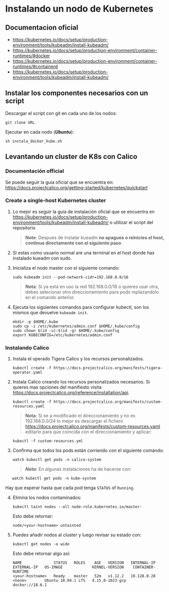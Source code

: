 # Instalando un nodo de Kubernetes
## Documentacion oficial
- https://kubernetes.io/docs/setup/production-environment/tools/kubeadm/install-kubeadm/
- https://kubernetes.io/docs/setup/production-environment/container-runtimes/#docker
- https://kubernetes.io/docs/setup/production-environment/container-runtimes/#containerd
- https://kubernetes.io/docs/setup/production-environment/tools/kubeadm/install-kubeadm/
## Instalar los componentes necesarios con un script

Descargar el script con git en cada uno de los nodos:
```
git clone URL
```

Ejecutar en cada nodo (***Ubuntu***):
```
sh instala_docker_kube.sh
```

## Levantando un cluster de K8s con Calico

### Documentación official
Se puede seguir la guia oficial que se encuentra en: 
https://docs.projectcalico.org/getting-started/kubernetes/quickstart

### Create a single-host Kubernetes cluster

1. Lo mejor es seguir la guia de instalación oficial que se encuentra en https://kubernetes.io/docs/setup/production-environment/tools/kubeadm/install-kubeadm/ o utilizar el script del repositorio

   > **Note**: Despues de instalar kueadm **no apagues o reinicies el host, continua directamente con el siguiente paso**.

2. Si estas como usuario normal are una terminal en el host donde has instalado kueadm con sudo.
3. Inicializa el nodo master con el siguiente comando:

   ```
   sudo kubeadm init --pod-network-cidr=192.168.0.0/16
   ```

   > **Nota**: Si ya está en uso la red 192.168.0.0/16 o quieres usar otra, debes selecionar otro direccionamiento para pods replazandolo en el comando anterior.

4. Ejecuta los siguientes comandos para configurar kubectl, son los mismos que devuelve `kubeadm init`.

   ```
   mkdir -p $HOME/.kube
   sudo cp -i /etc/kubernetes/admin.conf $HOME/.kube/config
   sudo chown $(id -u):$(id -g) $HOME/.kube/config
   export KUBECONFIG=/etc/kubernetes/admin.conf
   ```

###  Instalando Calico

1. Instala el operado Tigera Calico y los recursos personalizados.
   ```
   kubectl create -f https://docs.projectcalico.org/manifests/tigera-operator.yaml
   ```

2. Instala Calico creando los recursos personalizados necesarios. Si quieres mas opciones del manifiesto visita https://docs.projectcalico.org/reference/installation/api.

   ```
   kubectl create -f https://docs.projectcalico.org/manifests/custom-resources.yaml
   ```

   > **Nota**: Si se a modificado el direccionamiento y no es 192.168.0.0/24 lo mejor es descargar el fichero https://docs.projectcalico.org/manifests/custom-resources.yaml  editarlo para que coincida con el direccionamiento y aplicar:

   ```
   kubectl -f custom-resources.yml
   ```

3. Confirma que todos los pods están corriendo con el siguiente comando:

   ```
   watch kubectl get pods -n calico-system
   ```
   >***Nota:*** En algunas instalaciones ha de hacerse con:
```
   watch kubectl get pods -n kube-system
```
   Hay que esperar hasta que cada pod tenga `STATUS` of `Running`.



4. Elimina los nodos contaminados:

   ```
   kubectl taint nodes --all node-role.kubernetes.io/master-
   ```

   Esto debe retornar:

   ```
   node/<your-hostname> untainted
   ```

5. Puedes añadir nodos al cluster y luego revisar su estado con:

   ```
   kubectl get nodes -o wide
   ```

   Esto debe retornar algo así:

   ```
   NAME              STATUS   ROLES    AGE   VERSION   INTERNAL-IP   EXTERNAL-IP   OS-IMAGE             KERNEL-VERSION    CONTAINER-RUNTIME
   <your-hostname>   Ready    master   52m   v1.12.2   10.128.0.28   <none>        Ubuntu 18.04.1 LTS   4.15.0-1023-gcp   docker://18.6.1
   ```


